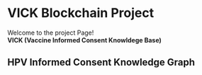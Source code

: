 <!DOCTYPE html>
<html>
  <head>
  </head>
  <body>
    <h1>VICK Blockchain Project</h1>
    <div id="Introduction">
      <p>Welcome to the project Page! <br /> <strong>VICK (Vaccine Informed Consent Knowldege Base)</strong> 
      </p>
    </div>
    <h2>HPV Informed Consent Knowledge Graph</h2>
  </body>
</html>
